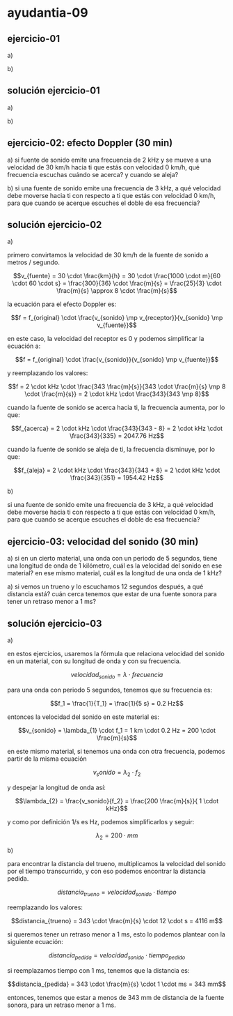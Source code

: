 # ayudantia-09

## ejercicio-01

a)

b)

## solución ejercicio-01

a)

b)

## ejercicio-02: efecto Doppler (30 min)

a) si fuente de sonido emite una frecuencia de 2 kHz y se mueve a una velocidad de 30 km/h hacia ti que estás con velocidad 0 km/h, qué frecuencia escuchas cuándo se acerca? y cuando se aleja?

b) si una fuente de sonido emite una frecuencia de 3 kHz, a qué velocidad debe moverse hacia ti con respecto a ti que estás con velocidad 0 km/h, para que cuando se acerque escuches el doble de esa frecuencia?

## solución ejercicio-02

a)

primero convirtamos la velocidad de 30 km/h de la fuente de sonido a metros / segundo.

$$v_{fuente} = 30 \cdot \frac{km}{h} = 30 \cdot \frac{1000 \cdot m}{60 \cdot 60 \cdot s} = \frac{300}{36} \cdot \frac{m}{s} = \frac{25}{3} \cdot \frac{m}{s} \approx 8 \cdot \frac{m}{s}$$

la ecuación para el efecto Doppler es:

$$f = f_{original} \cdot \frac{v_{sonido} \mp v_{receptor}}{v_{sonido} \mp v_{fuente}}$$

en este caso, la velocidad del receptor es 0 y podemos simplificar la ecuación a:

$$f = f_{original} \cdot \frac{v_{sonido}}{v_{sonido} \mp v_{fuente}}$$

y reemplazando los valores:

$$f = 2 \cdot kHz \cdot \frac{343 \frac{m}{s}}{343 \cdot \frac{m}{s} \mp 8 \cdot \frac{m}{s}} = 2 \cdot kHz \cdot \frac{343}{343 \mp 8}$$

cuando la fuente de sonido se acerca hacia ti, la frecuencia aumenta, por lo que:

$$f_{acerca} = 2 \cdot kHz \cdot \frac{343}{343 - 8} = 2 \cdot kHz \cdot \frac{343}{335} = 2047.76 Hz$$

cuando la fuente de sonido se aleja de ti, la frecuencia disminuye, por lo que:

$$f_{aleja} = 2 \cdot kHz \cdot \frac{343}{343 + 8} = 2 \cdot kHz \cdot \frac{343}{351} = 1954.42 Hz$$

b)

si una fuente de sonido emite una frecuencia de 3 kHz, a qué velocidad debe moverse hacia ti con respecto a ti que estás con velocidad 0 km/h, para que cuando se acerque escuches el doble de esa frecuencia?

## ejercicio-03: velocidad del sonido (30 min)

a) si en un cierto material, una onda con un periodo de 5 segundos, tiene una longitud de onda de 1 kilómetro, cuál es la velocidad del sonido en ese material? en ese mismo material, cuál es la longitud de una onda de 1 kHz?

a) si vemos un trueno y lo escuchamos 12 segundos después, a qué distancia está? cuán cerca tenemos que estar de una fuente sonora para tener un retraso menor a 1 ms?

## solución ejercicio-03

a)

en estos ejercicios, usaremos la fórmula que relaciona velocidad del sonido en un material, con su longitud de onda y con su frecuencia.

$$velocidad_{sonido} = \lambda \cdot frecuencia$$

para una onda con periodo 5 segundos, tenemos que su frecuencia es:

$$f_1 = \frac{1}{T_1} = \frac{1}{5 s} = 0.2 Hz$$

entonces la velocidad del sonido en este material es:

$$v_{sonido} = \lambda_{1} \cdot f_1 = 1 km \cdot 0.2 Hz = 200 \cdot \frac{m}{s}$$

en este mismo material, si tenemos una onda con otra frecuencia, podemos partir de la misma ecuación

$$v_sonido = \lambda_{2} \cdot f_2$$

y despejar la longitud de onda así:

$$\lambda_{2} = \frac{v_sonido}{f_2} = \frac{200 \frac{m}{s}}{ 1 \cdot kHz}$$

y como por definición 1/s es Hz, podemos simplificarlos y seguir:

$$\lambda_{2} = 200 \cdot mm$$

b)

para encontrar la distancia del trueno, multiplicamos la velocidad del sonido por el tiempo transcurrido, y con eso podemos encontrar la distancia pedida.

$$distancia_{trueno} = velocidad_{sonido} \cdot tiempo$$

reemplazando los valores:

$$distancia_{trueno} = 343 \cdot \frac{m}{s} \cdot 12 \cdot s = 4116 m$$

si queremos tener un retraso menor a 1 ms, esto lo podemos plantear con la siguiente ecuación:

$$distancia_{pedida} = velocidad_{sonido} \cdot tiempo_{pedido}$$

si reemplazamos tiempo con 1 ms, tenemos que la distancia es:

$$distancia_{pedida} = 343 \cdot \frac{m}{s} \cdot 1 \cdot ms = 343 mm$$

entonces, tenemos que estar a menos de 343 mm de distancia de la fuente sonora, para un retraso menor a 1 ms.
